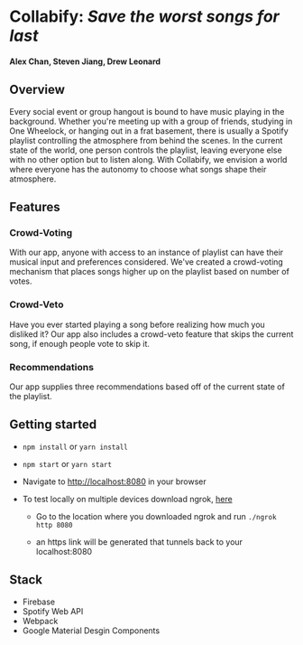 # Collabify: _Save the worst songs for last_

#### Alex Chan, Steven Jiang, Drew Leonard

## Overview

Every social event or group hangout is bound to have music playing in the background. Whether you're meeting up with a group of friends, studying in One Wheelock, or hanging out in a frat basement, there is usually a Spotify playlist controlling the atmosphere from behind the scenes. In the current state of the world, one person controls the playlist, leaving everyone else with no other option but to listen along. With Collabify, we envision a world where everyone has the autonomy to choose what songs shape their atmosphere.

## Features

### Crowd-Voting

With our app, anyone with access to an instance of playlist can have their musical input and preferences considered. We've created a crowd-voting mechanism that places songs higher up on the playlist based on number of votes.

### Crowd-Veto
Have you ever started playing a song before realizing how much you disliked it? Our app also includes a crowd-veto feature that skips the current song, if enough people vote to skip it. 

### Recommendations
Our app supplies three recommendations based off of the current state of the playlist. 

## Getting started
- `npm install` or `yarn install`

- `npm start` or `yarn start`

- Navigate to [http://localhost:8080](http://localhost:8080) in your browser

- To test locally on multiple devices download ngrok, [here](https://ngrok.com/download)

	- Go to the location where you downloaded ngrok and run `./ngrok http 8080`

	- an https link will be generated that tunnels back to your localhost:8080

## Stack
* Firebase
* Spotify Web API
* Webpack
* Google Material Desgin Components



